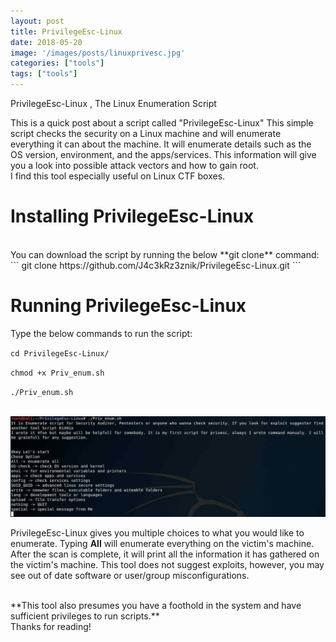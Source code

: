 ```yaml
---
layout: post
title: PrivilegeEsc-Linux
date: 2018-05-20
image: '/images/posts/linuxprivesc.jpg'
categories: ["tools"]
tags: ["tools"]
---
```


PrivilegeEsc-Linux , The Linux Enumeration Script
<!--more-->
This is a quick post about a script called "PrivilegeEsc-Linux"
This simple script checks the security on a Linux machine and will enumerate everything it can about the machine.
It will enumerate details such as the OS version, environment, and the apps/services. This information will give you a look into possible attack vectors and how to gain root.
<br>
I find this tool especially useful on Linux CTF boxes.
<br>
<h1>Installing PrivilegeEsc-Linux</h1>
<br>
You can download the script by running the below **git clone** command:
```
git clone https://github.com/J4c3kRz3znik/PrivilegeEsc-Linux.git
```

<h1>Running PrivilegeEsc-Linux</h1>
Type the below commands to run the script:

`cd PrivilegeEsc-Linux/`

`chmod +x Priv_enum.sh`

`./Priv_enum.sh`

<br>
<img src="/images/posts/linuxprivescrun.jpg">

<br>

PrivilegeEsc-Linux gives you multiple choices to what you would like to enumerate. Typing **All** will enumerate everything on the victim's machine. After the scan is complete, it will print all the information it has gathered on the victim's machine. This tool does not suggest exploits, however, you may see out of date software or user/group misconfigurations.

<br>
**This tool also presumes you have a foothold in the system and have sufficient privileges to run scripts.**

<br>
Thanks for reading!
